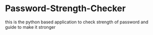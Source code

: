 # Password-Strength-Checker
this is the python based application to check strength of password and guide to make it stronger
